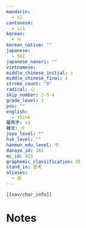 ```yaml
---
mandarin:
  - sī
cantonese:
  - si1
korean:
  - 사
korean_native: ""
japanese:
  - SHI
japanese_nanori: ""
vietnamese:
middle_chinese_initial: s
middle_chinese_final: ɨ
stroke_count: "9"
radical: 心
skip_number: 2-5-4
grade_level: 1
pos: ""
english:
  - think
羅馬字: sa
韓文: 사
joyo_level: ""
hsk_level: ""
hanmun_edu_level: 中
danayo_id: 161
mc_id: 413
graphemic_classification: 四
stand_in: 思考
aliases:
  - 恖
---
```

```meta-bind-embed
[[nav/char_info]]
```

# Notes
